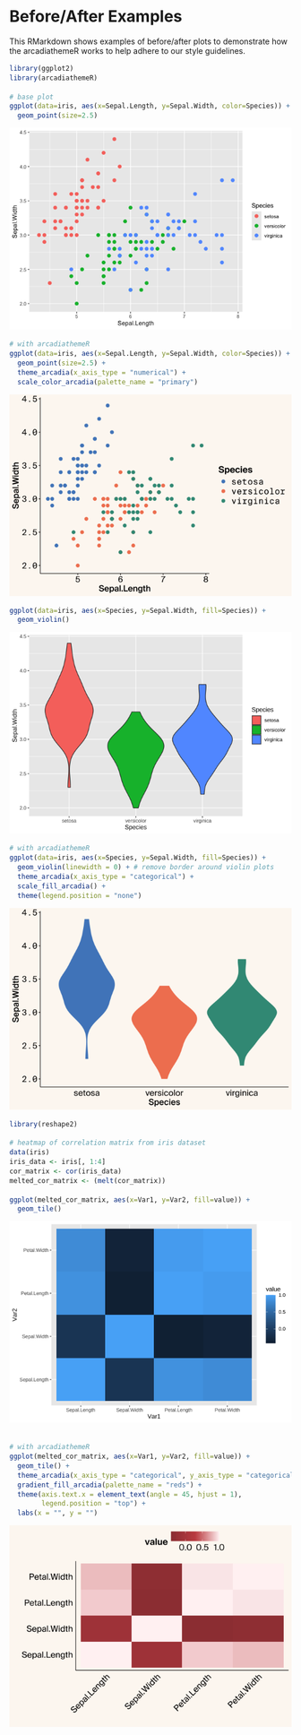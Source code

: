 
# Before/After Examples

This RMarkdown shows examples of before/after plots to demonstrate how
the arcadiathemeR works to help adhere to our style guidelines.

``` r
library(ggplot2)
library(arcadiathemeR)

# base plot
ggplot(data=iris, aes(x=Sepal.Length, y=Sepal.Width, color=Species)) +
  geom_point(size=2.5)
```

![](figures/before-after-sepal_width-1.png)<!-- -->

``` r
# with arcadiathemeR
ggplot(data=iris, aes(x=Sepal.Length, y=Sepal.Width, color=Species)) +
  geom_point(size=2.5) +
  theme_arcadia(x_axis_type = "numerical") +
  scale_color_arcadia(palette_name = "primary")
```

![](figures/before-after-sepal_width-2.png)<!-- -->

``` r
ggplot(data=iris, aes(x=Species, y=Sepal.Width, fill=Species)) +
  geom_violin()
```

![](figures/before-after-violin_plot-1.png)<!-- -->

``` r
# with arcadiathemeR
ggplot(data=iris, aes(x=Species, y=Sepal.Width, fill=Species)) +
  geom_violin(linewidth = 0) + # remove border around violin plots
  theme_arcadia(x_axis_type = "categorical") +
  scale_fill_arcadia() +
  theme(legend.position = "none")
```

![](figures/before-after-violin_plot-2.png)<!-- -->

``` r
library(reshape2)

# heatmap of correlation matrix from iris dataset
data(iris)
iris_data <- iris[, 1:4]
cor_matrix <- cor(iris_data)
melted_cor_matrix <- (melt(cor_matrix))

ggplot(melted_cor_matrix, aes(x=Var1, y=Var2, fill=value)) +
  geom_tile()
```

![](figures/before-after-heatmap_plot-1.png)<!-- -->

``` r

# with arcadiathemeR
ggplot(melted_cor_matrix, aes(x=Var1, y=Var2, fill=value)) +
  geom_tile() +
  theme_arcadia(x_axis_type = "categorical", y_axis_type = "categorical") +
  gradient_fill_arcadia(palette_name = "reds") + 
  theme(axis.text.x = element_text(angle = 45, hjust = 1),
        legend.position = "top") +
  labs(x = "", y = "")
```

![](figures/before-after-heatmap_plot-2.png)<!-- -->
